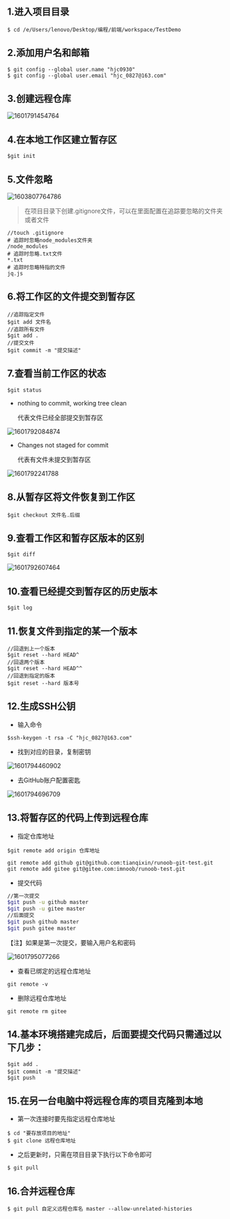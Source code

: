 ## 1.进入项目目录

```
$ cd /e/Users/lenovo/Desktop/编程/前端/workspace/TestDemo
```
## 2.添加用户名和邮箱

```
$ git config --global user.name "hjc0930"
$ git config --global user.email "hjc_0827@163.com"
```
## 3.创建远程仓库

![1601791454764](assets/1601791454764.png)

## 4.在本地工作区建立暂存区

```
$git init
```
## 5.文件忽略

![1603807764786](assets/1603807764786.png)

> 在项目目录下创建.gitignore文件，可以在里面配置在追踪要忽略的文件夹或者文件
```
//touch .gitignore
# 追踪时忽略node_modules文件夹
/node_modules
# 追踪时忽略.txt文件
*.txt
# 追踪时忽略特指的文件
jq.js
```

## 6.将工作区的文件提交到暂存区

```
//追踪指定文件
$git add 文件名
//追踪所有文件
$git add . 
//提交文件
$git commit -m "提交描述"
```
## 7.查看当前工作区的状态

```
$git status
```
- nothing to commit, working tree clean

  代表文件已经全部提交到暂存区

![1601792084874](assets/1601792084874.png)

- Changes not staged for commit

  代表有文件未提交到暂存区

![1601792241788](assets/1601792241788.png)

## 8.从暂存区将文件恢复到工作区

```
$git checkout 文件名.后缀
```
## 9.查看工作区和暂存区版本的区别

```
$git diff
```

![1601792607464](assets/1601792607464.png)

## 10.查看已经提交到暂存区的历史版本

```
$git log
```
## 11.恢复文件到指定的某一个版本

```
//回退到上一个版本
$git reset --hard HEAD^
//回退两个版本
$git reset --hard HEAD^^
//回退到指定的版本
$git reset --hard 版本号
```
## 12.生成SSH公钥

- 输入命令
```
$ssh-keygen -t rsa -C "hjc_0827@163.com"
```
- 找到对应的目录，复制密钥

![1601794460902](assets/1601794460902.png)

- 去GitHub账户配置密匙

![1601794696709](assets/1601794696709.png)

## 13.将暂存区的代码上传到远程仓库

- 指定仓库地址
```
$git remote add origin 仓库地址
```
```
git remote add github git@github.com:tianqixin/runoob-git-test.git
git remote add gitee git@gitee.com:imnoob/runoob-test.git
```

- 提交代码
```bash
//第一次提交
$git push -u github master
$git push -u gitee master
//后面提交
$git push github master
$git push gitee master
```
【注】如果是第一次提交，要输入用户名和密码

![1601795077266](assets/1601795077266.png)

- 查看已绑定的远程仓库地址

```
git remote -v
```

- 删除远程仓库地址

```
git remote rm gitee
```

## 14.基本环境搭建完成后，后面要提交代码只需通过以下几步：

```
$git add .
$git commit -m "提交描述"
$git push
```

## 15.在另一台电脑中将远程仓库的项目克隆到本地

- 第一次连接时要先指定远程仓库地址
```
$ cd "要存放项目的地址"
$ git clone 远程仓库地址
```
- 之后更新时，只需在项目目录下执行以下命令即可
```
$ git pull 
```

## 16.合并远程仓库

```
$ git pull 自定义远程仓库名 master --allow-unrelated-histories
```